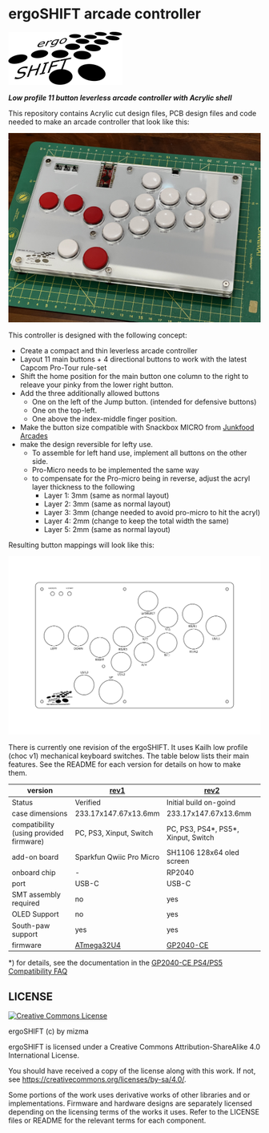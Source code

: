 ergoSHIFT arcade controller
========================================================================

![logo](./images/ErgoSHIFT-logo-small.svg)

_**Low profile 11 button leverless arcade controller with Acrylic shell**_

This repository contains Acrylic cut design files, PCB design files and code needed to make
an arcade controller that look like this:

![image](./hardware-rev1/images/ergoSHIFT-rev1-bare1.jpg)

This controller is designed with the following concept:

* Create a compact and thin leverless arcade controller
* Layout 11 main buttons + 4 directional buttons to work with the latest 
  Capcom Pro-Tour rule-set
* Shift the home position for the main button one column to the right 
  to releave your pinky from the lower right button.
* Add the three additionally allowed buttons
    * One on the left of the Jump button.  (intended for defensive buttons)
    * One on the top-left.
    * One above the index-middle finger position.
* Make the button size compatible with Snackbox MICRO from [Junkfood Arcades](https://junkfoodarcades.com/)
* make the design reversible for lefty use.
    * To assemble for left hand use, implement all buttons on the other side.
    * Pro-Micro needs to be implemented the same way
    * to compensate for the Pro-micro being in reverse, adjust the acryl layer
      thickness to the following
        * Layer 1: 3mm (same as normal layout)
        * Layer 2: 3mm (same as normal layout)
        * Layer 3: 3mm (change needed to avoid pro-micro to hit the acryl)
        * Layer 4: 2mm (change to keep the total width the same)
        * Layer 5: 2mm (same as normal layout)

Resulting button mappings will look like this:

![button-map](hardware-rev1/images/ergoSHIFT-stencil.png)

There is currently one revision of the ergoSHIFT.  It uses Kailh low profile (choc v1)
mechanical keyboard switches.  The table below lists their main features.
See the README for each version for details on how to make them.

version                                 | [rev1](./hardware-rev1/)            | [rev2](./hardware-rev2/)              |
--------------------------------------- | ----------------------------------- | ------------------------------------- |
Status                                  | Verified                            | Initial build on-goind                |
case dimensions                         | 233.17x147.67x13.6mm                | 233.17x147.67x13.6mm                  |
compatibility (using provided firmware) | PC, PS3, Xinput, Switch             | PC, PS3, PS4*, PS5*, Xinput, Switch   |
add-on board                            | Sparkfun Qwiic Pro Micro            | SH1106 128x64 oled screen             |
onboard chip                            | -                                   | RP2040                                |
port                                    | USB-C                               | USB-C                                 |
SMT assembly required                   | no                                  | yes                                   |
OLED Support                            | no                                  | yes                                   |
South-paw support                       | yes                                 | yes                                   |
firmware                                | [ATmega32U4](firmwares_atmega32u4)  | [GP2040-CE](https://gp2040-ce.info/)  |

*) for details, see the documentation in the [GP2040-CE PS4/PS5 Compatibility FAQ](https://gp2040-ce.info/faq/faq-ps4-ps5-compatibility)

LICENSE
------------------------------------------------------------------------

<a rel="license" href="http://creativecommons.org/licenses/by-sa/4.0/"><img alt="Creative Commons License" style="border-width:0" src="https://i.creativecommons.org/l/by-sa/4.0/88x31.png" /></a>

ergoSHIFT (c) by mizma

ergoSHIFT is licensed under a
Creative Commons Attribution-ShareAlike 4.0 International License.

You should have received a copy of the license along with this
work. If not, see <https://creativecommons.org/licenses/by-sa/4.0/>.

Some portions of the work uses derivative works of other libraries and or implementations.
Firmware and hardware designs are separately licensed depending on the licensing terms of 
the works it uses.  Refer to the LICENSE files or README for the relevant terms for each
component.
